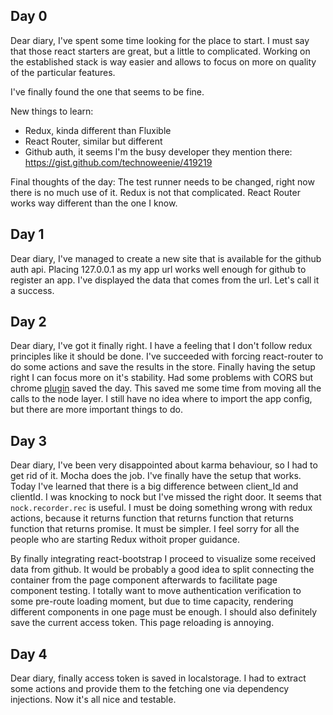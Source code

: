 ## Day 0
Dear diary, I've spent some time looking for the place to start. I must say that those react starters are great, but a little to complicated. Working on the established stack is way easier and allows to focus on more on quality of the particular features.

I've finally found the one that seems to be fine.

New things to learn:
- Redux, kinda different than Fluxible
- React Router, similar but different
- Github auth, it seems I'm the busy developer they mention there: https://gist.github.com/technoweenie/419219

Final thoughts of the day: The test runner needs to be changed, right now there is no much use of it. Redux is not that complicated. React Router works way different than the one I know.

## Day 1
Dear diary, I've managed to create a new site that is available for the github auth api. Placing 127.0.0.1 as my app url works well enough for github to register an app. I've displayed the data that comes from the url. Let's call it a success.

## Day 2
Dear diary, I've got it finally right. I have a feeling that I don't follow redux principles like it should be done. I've succeeded with forcing react-router to do some actions and save the results in the store. Finally having the setup right I can focus more on it's stability. Had some problems with CORS but chrome [plugin](https://chrome.google.com/webstore/detail/allow-control-allow-origi/nlfbmbojpeacfghkpbjhddihlkkiljbi) saved the day. This saved me some time from moving all the calls to the node layer. I still have no idea where to import the app config, but there are more important things to do.


## Day 3
Dear diary, I've been very disappointed about karma behaviour, so I had to get rid of it. Mocha does the job. I've finally have the setup that works. Today I've learned that there is a big difference between client_Id and clientId. I was knocking to nock but I've missed the right door. It seems that `nock.recorder.rec` is useful. I must be doing something wrong with redux actions, because it returns function that returns function that returns function that returns promise. It must be simpler. I feel sorry for all the people who are starting Redux withoit proper guidance.

By finally integrating react-bootstrap I proceed to visualize some received data from github. It would be probably a good idea to split connecting the container from the page component afterwards to facilitate page component testing. I totally want to move authentication verification to some pre-route loading moment, but due to time capacity, rendering different components in one page must be enough. I should also definitely save the current access token. This page reloading is annoying.
 
 
 ## Day 4
 Dear diary, finally access token is saved in localstorage. I had to extract some actions and provide them to the fetching one via dependency injections. Now it's all nice and testable.
